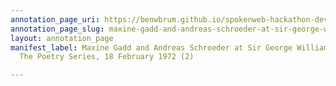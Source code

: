 ```yaml
---
annotation_page_uri: https://benwbrum.github.io/spokenweb-hackathon-development-noterms/annotations/maxine-gadd-and-andreas-schroeder-at-sir-george-williams-university-the-poetry-series-18-february-1972-2--canvas-1-audience.json
annotation_page_slug: maxine-gadd-and-andreas-schroeder-at-sir-george-williams-university-the-poetry-series-18-february-1972-2--canvas-1-audience
layout: annotation_page
manifest_label: Maxine Gadd and Andreas Schroeder at Sir George Williams University,
  The Poetry Series, 18 February 1972 (2)

---
```

